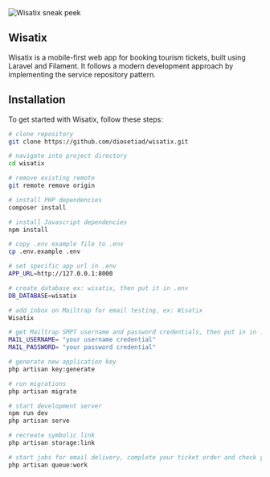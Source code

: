 <img src="/public/assets/wisatix-sneak-peek.png" alt="Wisatix sneak peek">

## Wisatix

Wisatix is a mobile-first web app for booking tourism tickets, built using Laravel and Filament. It follows a modern development approach by implementing the service repository pattern.

## Installation

To get started with Wisatix, follow these steps:

```bash
# clone repository
git clone https://github.com/diosetiad/wisatix.git

# navigate into project directory
cd wisatix

# remove existing remote
git remote remove origin

# install PHP dependencies
composer install

# install Javascript dependencies
npm install

# copy .env example file to .env
cp .env.example .env

# set specific app url in .env
APP_URL=http://127.0.0.1:8000

# create database ex: wisatix, then put it in .env
DB_DATABASE=wisatix

# add inbox on Mailtrap for email testing, ex: Wisatix
Wisatix

# get Mailtrap SMPT username and password credentials, then put in in .env
MAIL_USERNAME= "your username credential"
MAIL_PASSWORD= "your password credential"

# generate new application key
php artisan key:generate

# run migrations
php artisan migrate

# start development server
npm run dev
php artisan serve

# recreate symbolic link
php artisan storage:link

# start jobs for email delivery, complete your ticket order and check your Mailtrap inboxes
php artisan queue:work
```
